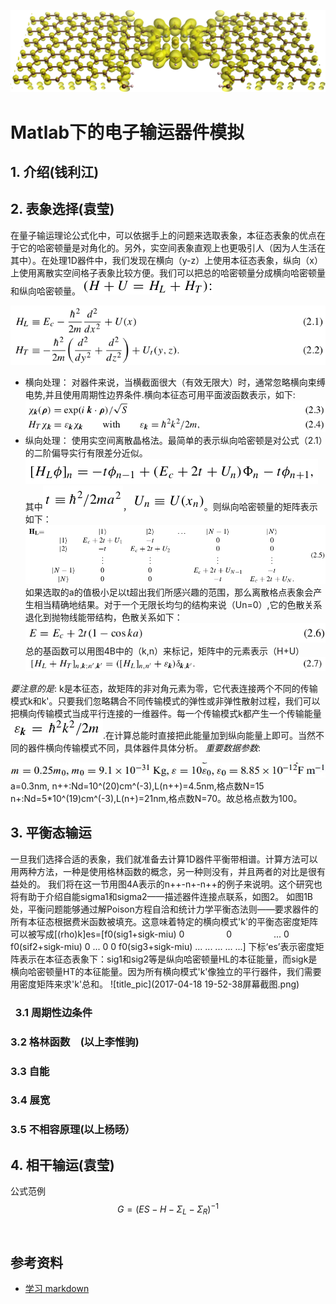 ![title_pic](2d_mol_junction.png)

# Matlab下的电子输运器件模拟

## 1. 介绍(钱利江)

## 2. 表象选择(袁莹)

在量子输运理论公式化中，可以依据手上的问题来选取表象，本征态表象的优点在于它的哈密顿量是对角化的。另外，实空间表象直观上也更吸引人（因为人生活在其中）。在处理1D器件中，我们发现在横向（y-z）上使用本征态表象，纵向（x）上使用离散实空间格子表象比较方便。我们可以把总的哈密顿量分成横向哈密顿量和纵向哈密顿量。     ![](NEGF2.0.png)
  
![](NEGF.2.12.png)
* 横向处理：
对器件来说，当横截面很大（有效无限大）时，通常忽略横向束缚电势,并且使用周期性边界条件.横向本征态可用平面波函数表示，如下:
![](NEGF2.34.png)
* 纵向处理：
使用实空间离散晶格法。最简单的表示纵向哈密顿是对公式（2.1）的二阶偏导实行有限差分近似。 ![](NEGF2.00.png)
其中![](NEGF2.t.png)，![](NEGF2.U.png)。则纵向哈密顿量的矩阵表示如下：
![](NEGF2.5.png)
如果选取的a的值极小足以t超出我们所感兴趣的范围，那么离散格点表象会产生相当精确地结果。对于一个无限长均匀的结构来说（Un=0）,它的色散关系退化到抛物线能带结构，色散关系如下：
![](NEGF2.6.png)     
总的基函数可以用图4B中的（k,n）来标记，矩阵中的元素表示（H+U）
![](NEGF2.7.png)

*要注意的是*:
k是本征态，故矩阵的非对角元素为零，它代表连接两个不同的传输模式k和k'。只要我们忽略耦合不同传输模式的弹性或非弹性散射过程，我们可以把横向传输模式当成平行连接的一维器件。每一个传输模式k都产生一个传输能量![](NEGF2.e.png).在计算总能时直接把此能量加到纵向能量上即可。当然不同的器件横向传输模式不同，具体器件具体分析。
*重要数据参数*:

![](NEGF2d.png)
a=0.3nm,
n++:Nd=10^(20)cm^(-3),L(n++)=4.5nm,格点数N=15
n+:Nd=5*10^(19)cm^(-3),L(n+)=21nm,格点数N=70。故总格点数为100。


## 3. 平衡态输运
一旦我们选择合适的表象，我们就准备去计算1D器件平衡带相谱。计算方法可以用两种方法，一种是使用格林函数的概念，另一种则没有，并且两者的对比是很有益处的。
我们将在这一节用图4A表示的n++-n+-n++的例子来说明。这个研究也将有助于介绍自能sigma1和sigma2——描述器件连接点联系，如图2。
如图1B处，平衡问题能够通过解Poison方程自洽和统计力学平衡态法则——要求器件的所有本征态根据费米函数被填充。这意味着特定的横向模式'k'的平衡态密度矩阵可以被写成[(rho)k]es=[f0(sig1+sigk-miu)  0                  0                  ...
                  0                   f0(sif2+sigk-miu)  0                  ...
                  0                   0                  f0(sig3+sigk-miu)  ...
                  ...                 ...                ...                ...]
 下标‘es’表示密度矩阵表示在本征态表象下：sig1和sig2等是纵向哈密顿量HL的本征能量，而sigk是横向哈密顿量HT的本征能量。因为所有横向模式'k'像独立的平行器件，我们需要用密度矩阵来求'k'总和。
![title_pic](2017-04-18 19-52-38屏幕截图.png)

 
###    3.1 周期性边条件
###    3.2 格林函数　(以上李惟驹)
###    3.3 自能　　
###    3.4 展宽
###    3.5 不相容原理(以上杨旸）

## 4. 相干输运(袁莹)


公式范例 
$$ G=(ES-H-\Sigma_L- \Sigma_R)^{-1} $$ 　　





## 参考资料

- [学习 markdown](https://guides.github.com/features/mastering-markdown/)

